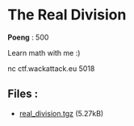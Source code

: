 # The Real Division
**Poeng** : 500

Learn math with me :)

nc ctf.wackattack.eu 5018

## Files : 

 - [real_division.tgz](./real_division.tgz) (5.27kB)